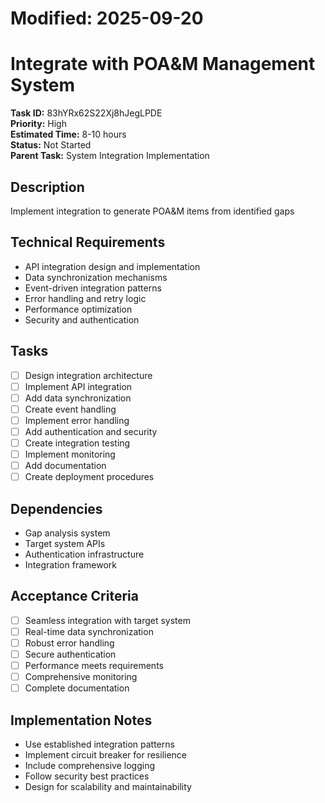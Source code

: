 # Modified: 2025-09-20

# Integrate with POA&M Management System

**Task ID:** 83hYRx62S22Xj8hJegLPDE  
**Priority:** High  
**Estimated Time:** 8-10 hours  
**Status:** Not Started  
**Parent Task:** System Integration Implementation

## Description
Implement integration to generate POA&M items from identified gaps

## Technical Requirements
- API integration design and implementation
- Data synchronization mechanisms
- Event-driven integration patterns
- Error handling and retry logic
- Performance optimization
- Security and authentication

## Tasks
- [ ] Design integration architecture
- [ ] Implement API integration
- [ ] Add data synchronization
- [ ] Create event handling
- [ ] Implement error handling
- [ ] Add authentication and security
- [ ] Create integration testing
- [ ] Implement monitoring
- [ ] Add documentation
- [ ] Create deployment procedures

## Dependencies
- Gap analysis system
- Target system APIs
- Authentication infrastructure
- Integration framework

## Acceptance Criteria
- [ ] Seamless integration with target system
- [ ] Real-time data synchronization
- [ ] Robust error handling
- [ ] Secure authentication
- [ ] Performance meets requirements
- [ ] Comprehensive monitoring
- [ ] Complete documentation

## Implementation Notes
- Use established integration patterns
- Implement circuit breaker for resilience
- Include comprehensive logging
- Follow security best practices
- Design for scalability and maintainability
